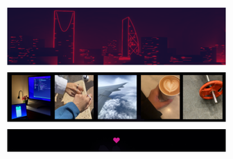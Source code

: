 
<p align="center">
    <img width="1200" src="https://github.com/RyamAlmalki/RyamAlmalki/blob/main/banner.png" alt="Material Bread logo">
</p>


<p align="center">
    <img width="1200" src="https://github.com/RyamAlmalki/RyamAlmalki/blob/main/Frame%201.png" alt="Material Bread logo">
</p>
<p align="center">
    <img width="1200" src="https://github.com/RyamAlmalki/RyamAlmalki/blob/main/myheart.png" alt="Material Bread logo">
</p>




